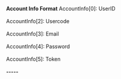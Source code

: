
**Account Info Format**
AccountInfo[0]: UserID <br />  
AccountInfo[2]: Usercode <br />  
AccountInfo[3]: Email <br />  
AccountInfo[4]: Password <br />  
AccountInfo[5]: Token <br />  
**-----**
